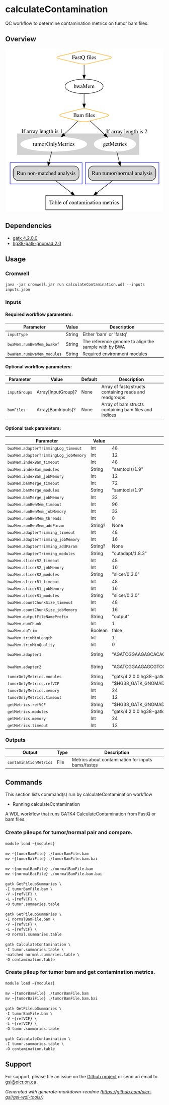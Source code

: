 # calculateContamination

QC workflow to determine contamination metrics on tumor bam files.

## Overview

![calculateContamination workflow diagram](./calculateContamination.svg?raw=true "calculateContamination workflow diagram")

## Dependencies

* [gatk 4.2.0.0](https://gatk.broadinstitute.org)
* [hg38-gatk-gnomad 2.0](https://gnomad.broadinstitute.org/)


## Usage

### Cromwell
```
java -jar cromwell.jar run calculateContamination.wdl --inputs inputs.json
```

### Inputs

#### Required workflow parameters:
Parameter|Value|Description
---|---|---
`inputType`|String|Either 'bam' or 'fastq'
`bwaMem.runBwaMem_bwaRef`|String|The reference genome to align the sample with by BWA
`bwaMem.runBwaMem_modules`|String|Required environment modules


#### Optional workflow parameters:
Parameter|Value|Default|Description
---|---|---|---
`inputGroups`|Array[InputGroup]?|None|Array of fastq structs containing reads and readgroups
`bamFiles`|Array[BamInputs]?|None|Array of bam structs containing bam files and indices


#### Optional task parameters:
Parameter|Value|Default|Description
---|---|---|---
`bwaMem.adapterTrimmingLog_timeout`|Int|48|Hours before task timeout
`bwaMem.adapterTrimmingLog_jobMemory`|Int|12|Memory allocated indexing job
`bwaMem.indexBam_timeout`|Int|48|Hours before task timeout
`bwaMem.indexBam_modules`|String|"samtools/1.9"|Modules for running indexing job
`bwaMem.indexBam_jobMemory`|Int|12|Memory allocated indexing job
`bwaMem.bamMerge_timeout`|Int|72|Hours before task timeout
`bwaMem.bamMerge_modules`|String|"samtools/1.9"|Required environment modules
`bwaMem.bamMerge_jobMemory`|Int|32|Memory allocated indexing job
`bwaMem.runBwaMem_timeout`|Int|96|Hours before task timeout
`bwaMem.runBwaMem_jobMemory`|Int|32|Memory allocated for this job
`bwaMem.runBwaMem_threads`|Int|8|Requested CPU threads
`bwaMem.runBwaMem_addParam`|String?|None|Additional BWA parameters
`bwaMem.adapterTrimming_timeout`|Int|48|Hours before task timeout
`bwaMem.adapterTrimming_jobMemory`|Int|16|Memory allocated for this job
`bwaMem.adapterTrimming_addParam`|String?|None|Additional cutadapt parameters
`bwaMem.adapterTrimming_modules`|String|"cutadapt/1.8.3"|Required environment modules
`bwaMem.slicerR2_timeout`|Int|48|Hours before task timeout
`bwaMem.slicerR2_jobMemory`|Int|16|Memory allocated for this job
`bwaMem.slicerR2_modules`|String|"slicer/0.3.0"|Required environment modules
`bwaMem.slicerR1_timeout`|Int|48|Hours before task timeout
`bwaMem.slicerR1_jobMemory`|Int|16|Memory allocated for this job
`bwaMem.slicerR1_modules`|String|"slicer/0.3.0"|Required environment modules
`bwaMem.countChunkSize_timeout`|Int|48|Hours before task timeout
`bwaMem.countChunkSize_jobMemory`|Int|16|Memory allocated for this job
`bwaMem.outputFileNamePrefix`|String|"output"|Prefix for output file
`bwaMem.numChunk`|Int|1|number of chunks to split fastq file [1, no splitting]
`bwaMem.doTrim`|Boolean|false|if true, adapters will be trimmed before alignment
`bwaMem.trimMinLength`|Int|1|minimum length of reads to keep [1]
`bwaMem.trimMinQuality`|Int|0|minimum quality of read ends to keep [0]
`bwaMem.adapter1`|String|"AGATCGGAAGAGCACACGTCTGAACTCCAGTCAC"|adapter sequence to trim from read 1 [AGATCGGAAGAGCACACGTCTGAACTCCAGTCAC]
`bwaMem.adapter2`|String|"AGATCGGAAGAGCGTCGTGTAGGGAAAGAGTGT"|adapter sequence to trim from read 2 [AGATCGGAAGAGCGTCGTGTAGGGAAAGAGTGT]
`tumorOnlyMetrics.modules`|String|"gatk/4.2.0.0 hg38-gatk-gnomad/2.0"|Required environment modules
`tumorOnlyMetrics.refVCF`|String|"$HG38_GATK_GNOMAD_ROOT/small_exac_common_3.hg38.vcf.gz"|Path the reference VCF required by GATK
`tumorOnlyMetrics.memory`|Int|24|Memory allocated for this job
`tumorOnlyMetrics.timeout`|Int|12|Time in hours before task timeout
`getMetrics.refVCF`|String|"$HG38_GATK_GNOMAD_ROOT/small_exac_common_3.hg38.vcf.gz"|Path the reference VCF required by GATK
`getMetrics.modules`|String|"gatk/4.2.0.0 hg38-gatk-gnomad/2.0"|Required environment modules
`getMetrics.memory`|Int|24|Memory allocated for this job
`getMetrics.timeout`|Int|12|Time in hours before task timeout


### Outputs

Output | Type | Description
---|---|---
`contaminationMetrics`|File|Metrics about contamination for inputs bams/fastqs


## Commands
 This section lists command(s) run by calculateContamination workflow
 
 * Running calculateContamination
 
 A WDL workflow that runs GATK4 CalculateContamination from FastQ or bam files.
 
 ### Create pileups for tumor/normal pair and compare.
 
 ```
 module load ~{modules}
 
 mv ~{tumorBamFile} ./tumorBamFile.bam
 mv ~{tumorBaiFile} ./tumorBamFile.bam.bai
 
 mv ~{normalBamFile} ./normalBamFile.bam
 mv ~{normalBaiFile} ./normalBamFile.bam.bai
 
 gatk GetPileupSummaries \
 -I tumorBamFile.bam \
 -V ~{refVCF} \
 -L ~{refVCF} \
 -O tumor.summaries.table
 
 gatk GetPileupSummaries \
 -I normalBamFile.bam \
 -V ~{refVCF} \
 -L ~{refVCF} \
 -O normal.summaries.table
 
 gatk CalculateContamination \
 -I tumor.summaries.table \
 -matched normal.summaries.table \
 -O contamination.table
 
 ```
 ### Create pileup for tumor bam and get contamination metrics.
 
 ```
 module load ~{modules}
 
 mv ~{tumorBamFile} ./tumorBamFile.bam
 mv ~{tumorBaiFile} ./tumorBamFile.bam.bai
 
 gatk GetPileupSummaries \
 -I tumorBamFile.bam \
 -V ~{refVCF} \
 -L ~{refVCF} \
 -O tumor.summaries.table
 
 gatk CalculateContamination \
 -I tumor.summaries.table \
 -O contamination.table
 
 ```
 ## Support

For support, please file an issue on the [Github project](https://github.com/oicr-gsi) or send an email to gsi@oicr.on.ca .

_Generated with generate-markdown-readme (https://github.com/oicr-gsi/gsi-wdl-tools/)_
